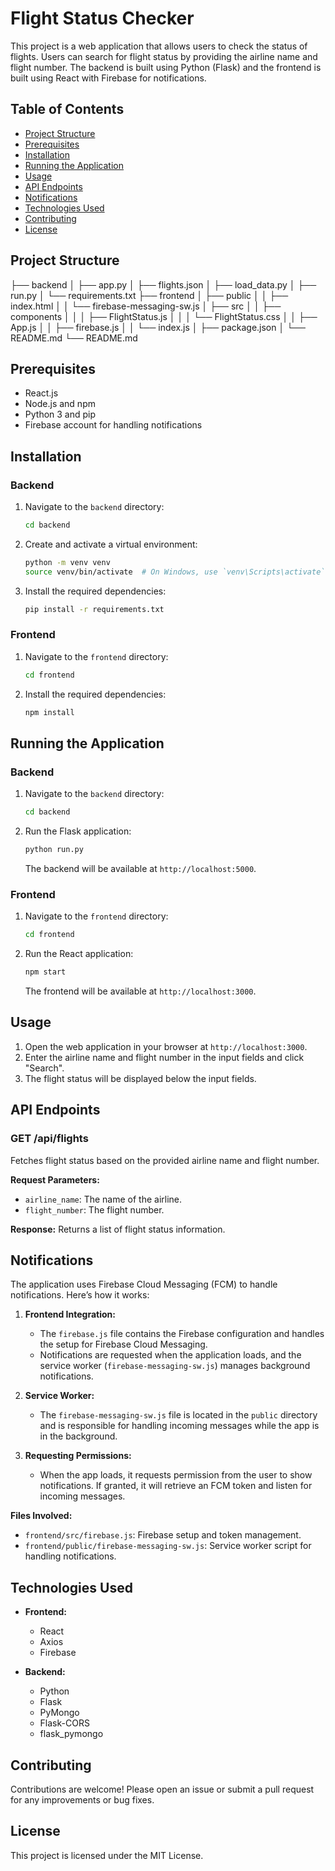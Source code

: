# Flight Status Checker

This project is a web application that allows users to check the status of flights. Users can search for flight status by providing the airline name and flight number. The backend is built using Python (Flask) and the frontend is built using React with Firebase for notifications.

## Table of Contents
- [Project Structure](#project-structure)
- [Prerequisites](#prerequisites)
- [Installation](#installation)
- [Running the Application](#running-the-application)
- [Usage](#usage)
- [API Endpoints](#api-endpoints)
- [Notifications](#notifications)
- [Technologies Used](#technologies-used)
- [Contributing](#contributing)
- [License](#license)

## Project Structure
├── backend
│ ├── app.py
│ ├── flights.json
│ ├── load_data.py
│ ├── run.py
│ └── requirements.txt
├── frontend
│ ├── public
│ │ ├── index.html
│ │ └── firebase-messaging-sw.js
│ ├── src
│ │ ├── components
│ │ │ ├── FlightStatus.js
│ │ │ └── FlightStatus.css
│ │ ├── App.js
│ │ ├── firebase.js
│ │ └── index.js
│ ├── package.json
│ └── README.md
└── README.md


## Prerequisites
- React.js
- Node.js and npm
- Python 3 and pip
- Firebase account for handling notifications

## Installation

### Backend
1. Navigate to the `backend` directory:
    ```sh
    cd backend
    ```
2. Create and activate a virtual environment:
    ```sh
    python -m venv venv
    source venv/bin/activate  # On Windows, use `venv\Scripts\activate`
    ```
3. Install the required dependencies:
    ```sh
    pip install -r requirements.txt
    ```

### Frontend
1. Navigate to the `frontend` directory:
    ```sh
    cd frontend
    ```
2. Install the required dependencies:
    ```sh
    npm install
    ```

## Running the Application

### Backend
1. Navigate to the `backend` directory:
    ```sh
    cd backend
    ```
2. Run the Flask application:
    ```sh
    python run.py
    ```
   The backend will be available at `http://localhost:5000`.

### Frontend
1. Navigate to the `frontend` directory:
    ```sh
    cd frontend
    ```
2. Run the React application:
    ```sh
    npm start
    ```
   The frontend will be available at `http://localhost:3000`.

## Usage
1. Open the web application in your browser at `http://localhost:3000`.
2. Enter the airline name and flight number in the input fields and click "Search".
3. The flight status will be displayed below the input fields.

## API Endpoints

### GET /api/flights
Fetches flight status based on the provided airline name and flight number.

**Request Parameters:**
- `airline_name`: The name of the airline.
- `flight_number`: The flight number.

**Response:**
Returns a list of flight status information.

## Notifications

The application uses Firebase Cloud Messaging (FCM) to handle notifications. Here’s how it works:

1. **Frontend Integration:**
   - The `firebase.js` file contains the Firebase configuration and handles the setup for Firebase Cloud Messaging.
   - Notifications are requested when the application loads, and the service worker (`firebase-messaging-sw.js`) manages background notifications.

2. **Service Worker:**
   - The `firebase-messaging-sw.js` file is located in the `public` directory and is responsible for handling incoming messages while the app is in the background.

3. **Requesting Permissions:**
   - When the app loads, it requests permission from the user to show notifications. If granted, it will retrieve an FCM token and listen for incoming messages.

**Files Involved:**
- `frontend/src/firebase.js`: Firebase setup and token management.
- `frontend/public/firebase-messaging-sw.js`: Service worker script for handling notifications.

## Technologies Used
- **Frontend:**
  - React
  - Axios
  - Firebase

- **Backend:**
  - Python
  - Flask
  - PyMongo
  - Flask-CORS
  - flask_pymongo

## Contributing
Contributions are welcome! Please open an issue or submit a pull request for any improvements or bug fixes.

## License
This project is licensed under the MIT License.
